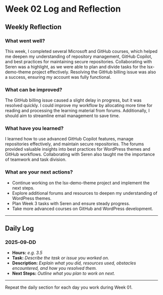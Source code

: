 # Week 02 Log and Reflection

## Weekly Reflection

### What went well?
This week, I completed several Microsoft and GitHub courses, which helped me deepen my understanding of repository management, GitHub Copilot, and best practices for maintaining secure repositories. Collaborating with Seren was a highlight, as we were able to plan and divide tasks for the lsx-demo-theme project effectively. Resolving the GitHub billing issue was also a success, ensuring my account was fully functional.

### What can be improved?
The GitHub billing issue caused a slight delay in progress, but it was resolved quickly. I could improve my workflow by allocating more time for reading and processing the learning material from forums. Additionally, I should aim to streamline email management to save time.

### What have you learned?
I learned how to use advanced GitHub Copilot features, manage repositories effectively, and maintain secure repositories. The forums provided valuable insights into best practices for WordPress themes and GitHub workflows. Collaborating with Seren also taught me the importance of teamwork and task division.

### What are your next actions?
- Continue working on the lsx-demo-theme project and implement the next steps.
- Explore additional forums and resources to deepen my understanding of WordPress themes.
- Plan Week 3 tasks with Seren and ensure steady progress.
- Take more advanced courses on GitHub and WordPress development.

---

## Daily Log

### 2025‑09‑DD

- **Hours:** _e.g. 3.5_
- **Task:** _Describe the task or issue you worked on._
- **Description:** _Explain what you did, resources used, obstacles encountered, and how you resolved them._
- **Next Steps:** _Outline what you plan to work on next._

---

Repeat the daily section for each day you work during Week 01.